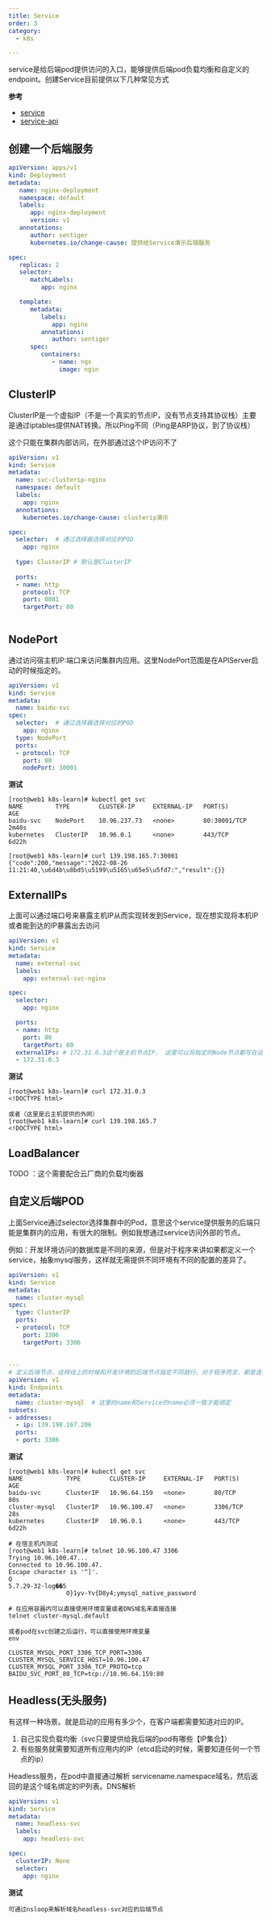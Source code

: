 ```yaml
---
title: Service
order: 3
category:
  - k8s

---
```


service是给后端pod提供访问的入口，能够提供后端pod负载均衡和自定义的endpoint。创建Service目前提供以下几种常见方式

**参考**

- [service]
- [service-api]

## 创建一个后端服务

```yaml
apiVersion: apps/v1
kind: Deployment
metadata:
   name: nginx-deployment
   namespace: default
   labels:
      app: nginx-deployment
      version: v1
   annotations:
      author: sentiger
      kubernetes.io/change-cause: 提供给Service演示后端服务

spec:
   replicas: 2
   selector:
      matchLabels:
         app: nginx

   template:
      metadata:
         labels:
            app: nginx
         annotations:
            author: sentiger
      spec:
         containers:
            - name: ngx
              image: ngin
```

## ClusterIP

ClusterIP是一个虚拟IP（不是一个真实的节点IP，没有节点支持其协议栈）主要是通过iptables提供NAT转换。所以Ping不同（Ping是ARP协议，到了协议栈）

这个只能在集群内部访问，在外部通过这个IP访问不了
```yaml 
apiVersion: v1
kind: Service
metadata:
  name: svc-clusterip-nginx
  namespace: default
  labels:
    app: nginx
  annotations:
    kubernetes.io/change-cause: clusterip演示

spec:
  selector:  # 通过选择器选择对应的POD
    app: nginx
  
  type: ClusterIP # 默认是ClusterIP
  
  ports:
  - name: http
    protocol: TCP
    port: 8081
    targetPort: 80
    
```

## NodePort

通过访问宿主机IP:端口来访问集群内应用。这里NodePort范围是在APIServer启动的时候指定的。

```yaml
apiVersion: v1
kind: Service
metadata:
  name: baidu-svc
spec:
  selector:  # 通过选择器选择对应的POD
    app: nginx
  type: NodePort
  ports:
  - protocol: TCP
    port: 80
    nodePort: 30001
```

**测试**

```
[root@web1 k8s-learn]# kubectl get svc
NAME         TYPE        CLUSTER-IP     EXTERNAL-IP   PORT(S)        AGE
baidu-svc    NodePort    10.96.237.73   <none>        80:30001/TCP   2m40s
kubernetes   ClusterIP   10.96.0.1      <none>        443/TCP        6d22h

[root@web1 k8s-learn]# curl 139.198.165.7:30001
{"code":200,"message":"2022-08-26 11:21:40,\u6d4b\u8bd5\u5199\u5165\u65e5\u5fd7:","result":{}}
```

## ExternalIPs

上面可以通过端口号来暴露主机IP从而实现转发到Service，现在想实现将本机IP或者能到达的IP暴露出去访问

```yaml
apiVersion: v1
kind: Service
metadata:
  name: external-svc
  labels:
    app: external-svc-nginx

spec:
  selector:
    app: nginx

  ports:
  - name: http
    port: 80
    targetPort: 80
  externalIPs: # 172.31.0.3这个是主机节点IP， 这里可以将指定的Node节点都写在这里，然后可以通过这个IP就能访问，如果是云主机，则云主机会转发到这个内部IP
  - 172.31.0.3
```

**测试**

```
[root@web1 k8s-learn]# curl 172.31.0.3
<!DOCTYPE html>

或者（这里是云主机提供的外网）
[root@web1 k8s-learn]# curl 139.198.165.7
<!DOCTYPE html>
```

## LoadBalancer

TODO ：这个需要配合云厂商的负载均衡器


## 自定义后端POD

上面Service通过selector选择集群中的Pod，意思这个service提供服务的后端只能是集群内的应用，有很大的限制。例如我想通过service访问外部的节点。

例如：开发环境访问的数据库是不同的来源，但是对于程序来讲如果都定义一个service，抽象mysql服务，这样就无需提供不同环境有不同的配置的差异了。

```yaml
apiVersion: v1
kind: Service
metadata:
  name: cluster-mysql
spec:
  type: ClusterIP
  ports:
  - protocol: TCP
    port: 3306
    targetPort: 3306 
    
    
---
# 定义后端节点，这样线上的时候和开发环境的后端节点指定不同就行，对于程序而言，都是连接svc
apiVersion: v1
kind: Endpoints
metadata:
  name: cluster-mysql  # 这里的name和Service的name必须一致才能绑定
subsets:
- addresses:
  - ip: 139.198.167.206
  ports:
  - port: 3306
```

**测试**

```
[root@web1 k8s-learn]# kubectl get svc
NAME            TYPE        CLUSTER-IP     EXTERNAL-IP   PORT(S)    AGE
baidu-svc       ClusterIP   10.96.64.159   <none>        80/TCP     80s
cluster-mysql   ClusterIP   10.96.100.47   <none>        3306/TCP   28s
kubernetes      ClusterIP   10.96.0.1      <none>        443/TCP    6d22h

# 在宿主机内测试
[root@web1 k8s-learn]# telnet 10.96.100.47 3306
Trying 10.96.100.47...
Connected to 10.96.100.47.
Escape character is '^]'.
Q
5.7.29-32-log��5
                O}1yv-Yv{D8y4;ymysql_native_password
                
# 在应用容器内可以直接使用环境变量或者DNS域名来直接连接
telnet cluster-mysql.default

或者pod在svc创建之后运行，可以直接使用环境变量
env

CLUSTER_MYSQL_PORT_3306_TCP_PORT=3306
CLUSTER_MYSQL_SERVICE_HOST=10.96.100.47
CLUSTER_MYSQL_PORT_3306_TCP_PROTO=tcp
BAIDU_SVC_PORT_80_TCP=tcp://10.96.64.159:80
```

## Headless(无头服务)

有这样一种场景。就是启动的应用有多少个，在客户端都需要知道对应的IP。

1. 自己实现负载均衡（svc只要提供给我后端的pod有哪些【IP集合】）
2. 有些服务就需要知道所有应用内的IP（etcd启动的时候，需要知道任何一个节点的ip）

Headless服务，在pod中直接通过解析 servicename.namespace域名，然后返回的是这个域名绑定的IP列表。DNS解析

```yaml
apiVersion: v1
kind: Service
metadata:
  name: headless-svc
  labels:
    app: headless-svc

spec:
  clusterIP: None
  selector:
    app: nginx
```

**测试**
```
可通过nsloop来解析域名headless-svc对应的后端节点 

```

[service]: https://kubernetes.io/zh-cn/docs/concepts/services-networking/service/
[service-api]: https://kubernetes.io/zh-cn/docs/reference/kubernetes-api/service-resources/service-v1/

